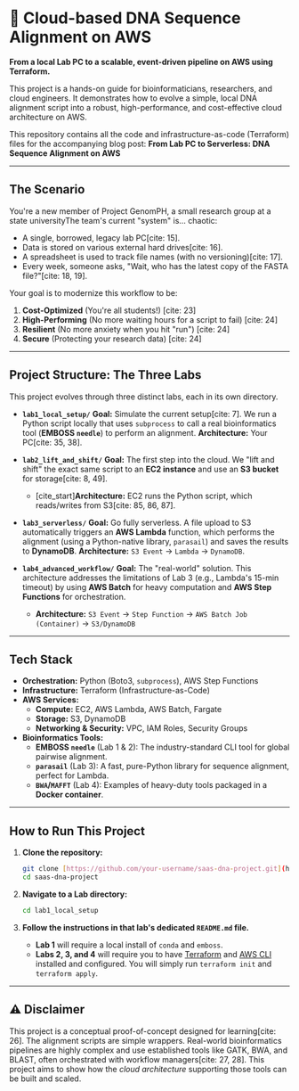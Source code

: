 # 🧬 Cloud-based DNA Sequence Alignment on AWS

**From a local Lab PC to a scalable, event-driven pipeline on AWS using Terraform.**

This project is a hands-on guide for bioinformaticians, researchers, and cloud engineers. It demonstrates how to evolve a simple, local DNA alignment script into a robust, high-performance, and cost-effective cloud architecture on AWS.

This repository contains all the code and infrastructure-as-code (Terraform) files for the accompanying blog post: **From Lab PC to Serverless: DNA Sequence Alignment on AWS**

---

## The Scenario

You're a new member of Project GenomPH, a small research group at a state universityThe team's current "system" is... chaotic:
* A single, borrowed, legacy lab PC[cite: 15].
* Data is stored on various external hard drives[cite: 16].
* A spreadsheet is used to track file names (with no versioning)[cite: 17].
* Every week, someone asks, "Wait, who has the latest copy of the FASTA file?"[cite: 18, 19].

Your goal is to modernize this workflow to be:
1.  **Cost-Optimized** (You're all students!) [cite: 23]
2.  **High-Performing** (No more waiting hours for a script to fail) [cite: 24]
3.  **Resilient** (No more anxiety when you hit "run") [cite: 24]
4.  **Secure** (Protecting your research data) [cite: 24]

---

## Project Structure: The Three Labs

This project evolves through three distinct labs, each in its own directory.

* **`lab1_local_setup/`**
    **Goal:** Simulate the current setup[cite: 7]. We run a Python script locally that uses `subprocess` to call a real bioinformatics tool (**EMBOSS `needle`**) to perform an alignment.
    **Architecture:** Your PC[cite: 35, 38].

* **`lab2_lift_and_shift/`**
    **Goal:** The first step into the cloud. We "lift and shift" the exact same script to an **EC2 instance** and use an **S3 bucket** for storage[cite: 8, 49].
    * [cite_start]**Architecture:** EC2 runs the Python script, which reads/writes from S3[cite: 85, 86, 87].

* **`lab3_serverless/`**
    **Goal:** Go fully serverless. A file upload to S3 automatically triggers an **AWS Lambda** function, which performs the alignment (using a Python-native library, `parasail`) and saves the results to **DynamoDB**.
    **Architecture:** `S3 Event` -> `Lambda` -> `DynamoDB`.

* **`lab4_advanced_workflow/`**
    **Goal:** The "real-world" solution. This architecture addresses the limitations of Lab 3 (e.g., Lambda's 15-min timeout) by using **AWS Batch** for heavy computation and **AWS Step Functions** for orchestration.
    * **Architecture:** `S3 Event` -> `Step Function` -> `AWS Batch Job (Container)` -> `S3/DynamoDB`

---

## Tech Stack

* **Orchestration:** Python (Boto3, `subprocess`), AWS Step Functions
* **Infrastructure:** Terraform (Infrastructure-as-Code)
* **AWS Services:**
    * **Compute:** EC2, AWS Lambda, AWS Batch, Fargate
    * **Storage:** S3, DynamoDB
    * **Networking & Security:** VPC, IAM Roles, Security Groups
* **Bioinformatics Tools:**
    * **EMBOSS `needle`** (Lab 1 & 2): The industry-standard CLI tool for global pairwise alignment.
    * **`parasail`** (Lab 3): A fast, pure-Python library for sequence alignment, perfect for Lambda.
    * **`BWA`/`MAFFT`** (Lab 4): Examples of heavy-duty tools packaged in a **Docker container**.

---

## How to Run This Project

1.  **Clone the repository:**
    ```bash
    git clone [https://github.com/your-username/saas-dna-project.git](https://github.com/your-username/saas-dna-project.git)
    cd saas-dna-project
    ```

2.  **Navigate to a Lab directory:**
    ```bash
    cd lab1_local_setup
    ```

3.  **Follow the instructions in that lab's dedicated `README.md` file.**
    * **Lab 1** will require a local install of `conda` and `emboss`.
    * **Labs 2, 3, and 4** will require you to have [Terraform](https://www.terraform.io/) and [AWS CLI](https://aws.amazon.com/cli/) installed and configured. You will simply run `terraform init` and `terraform apply`.

---

## ⚠️ Disclaimer

This project is a conceptual proof-of-concept designed for learning[cite: 26]. The alignment scripts are simple wrappers. Real-world bioinformatics pipelines are highly complex and use established tools like GATK, BWA, and BLAST, often orchestrated with workflow managers[cite: 27, 28]. This project aims to show how the *cloud architecture* supporting those tools can be built and scaled.
